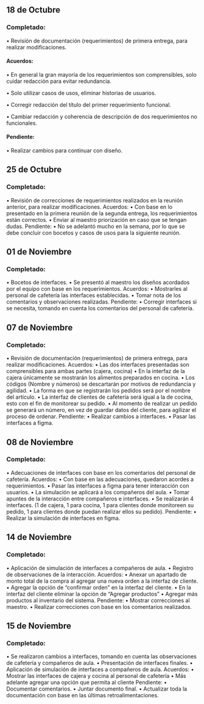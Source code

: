## 18 de Octubre

### Completado:

•	Revisión de documentación (requerimientos) de primera entrega, para realizar modificaciones. 
#### Acuerdos:

•	En general la gran mayoría de los requerimientos son comprensibles, solo cuidar redacción para evitar redundancia. 

•	Solo utilizar casos de usos, eliminar historias de usuarios.

•	Corregir redacción del título del primer requerimiento funcional.

•	Cambiar redacción y coherencia de descripción de dos requerimientos no funcionales. 

#### Pendiente: 
•	Realizar cambios para continuar con diseño. 

## 25 de Octubre
### Completado:

•	Revisión de correcciones de requerimientos realizados en la reunión anterior, para realizar modificaciones. 
Acuerdos:
•	Con base en lo presentado en la primera reunión de la segunda entrega, los requerimientos están correctos. 
•	Enviar al maestro priorización en caso que se tengan dudas. 
Pendiente: 
•	No se adelantó mucho en la semana, por lo que se debe concluir con bocetos y casos de usos para la siguiente reunión. 

## 01 de Noviembre
### Completado:

•	Bocetos de interfaces.
•	Se presentó al maestro los diseños acordados por el equipo con base en los requerimientos. 
Acuerdos:
•	Mostrarles al personal de cafetería las interfaces establecidas. 
•	Tomar nota de los comentarios y observaciones realizadas.
Pendiente: 
•	Corregir interfaces si se necesita, tomando en cuenta los comentarios del personal de cafetería.  

## 07 de Noviembre 
### Completado:

•	Revisión de documentación (requerimientos) de primera entrega, para realizar modificaciones. 
Acuerdos:
•	Las dos interfaces presentadas son comprensibles para ambas partes (cajera, cocina)
•	En la interfaz de la cajera únicamente se mostrarán los alimentos preparados en cocina. 
•	Los códigos (Nombre y números) se descartarán por motivos de redundancia y agilidad.
•	La forma en que se registrarán los pedidos será por el nombre del artículo.
•	La interfaz de clientes de cafetería será igual a la de cocina, esto con el fin de monitorear su pedido.
•	Al momento de realizar un pedido se generará un número, en vez de guardar datos del cliente, para agilizar el proceso de ordenar. 
Pendiente: 
•	Realizar cambios a interfaces. 
•	Pasar las interfaces a figma.  

## 08 de Noviembre 
### Completado:

•	Adecuaciones de interfaces con base en los comentarios del personal de cafetería. 
Acuerdos:
•	Con base en las adecuaciones, quedaron acordes a requerimientos. 
•	Pasar las interfaces a figma para tener interacción con usuarios. 
•	La simulación se aplicará a los compañeros del aula. 
•	Tomar apuntes de la interacción entre compañeros e interfaces. 
•	Se realizarán 4 interfaces. (1 de cajera, 1 para cocina, 1 para clientes donde monitoreen su pedido, 1 para clientes donde puedan realizar ellos su pedido).
Pendiente: 
•	Realizar la simulación de interfaces en figma.  

## 14 de Noviembre 
### Completado:

•	Aplicación de simulación de interfaces a compañeros de aula. 
•	Registro de observaciones de la interacción. 
Acuerdos:
•	Anexar un apartado de monto total de la compra al agregar una nueva orden a la interfaz de cliente. 
•	Agregar la opción de “confirmar orden” en la interfaz del cliente. 
•	En la interfaz del cliente eliminar la opción de “Agregar productos” 
•	Agregar más productos al inventario del sistema.
Pendiente: 
•	Mostrar correcciones al maestro. 
•	Realizar correcciones con base en los comentarios realizados. 

## 15 de Noviembre 
### Completado:

•	Se realizaron cambios a interfaces, tomando en cuenta las observaciones de cafetería y compañeros de aula.
•	Presentación de interfaces finales.
•	Aplicación de simulación de interfaces a compañeros de aula. 
Acuerdos:
•	Mostrar las interfaces de cajera y cocina al personal de cafetería
•	Más adelante agregar una opción que permita al cliente 
Pendiente: 
•	Documentar comentarios.
•	Juntar documento final.
•	Actualizar toda la documentación con base en las últimas retroalimentaciones. 




